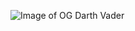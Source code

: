 ![Image of OG Darth Vader](/home/jade/git/markdown-portfolio/markdown-portfolio/_includes/ogdarthvader.jpg)